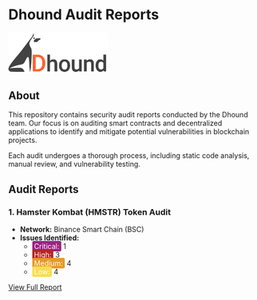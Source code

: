 # Dhound Audit Reports

<img src="./Dhound_Logo.png" alt="Dhound" width="200">

## About

This repository contains security audit reports conducted by the Dhound team. Our focus is on auditing smart contracts and decentralized applications to identify and mitigate potential vulnerabilities in blockchain projects.

Each audit undergoes a thorough process, including static code analysis, manual review, and vulnerability testing.

## Audit Reports

### 1. Hamster Kombat (HMSTR) Token Audit

- **Network:** Binance Smart Chain (BSC)
- **Issues Identified:**
  - <span style="background-color:#9B2482; color:white; padding:2px 4px; border-radius:3px;">Critical:</span> 1
  - <span style="background-color:#B62526; color:white; padding:2px 4px; border-radius:3px;">High:</span> 3
  - <span style="background-color:#E99A22; color:white; padding:2px 4px; border-radius:3px;">Medium:</span> 4
  - <span style="background-color:#F7DE51; color:white; padding:2px 4px; border-radius:3px;">Low:</span> 4

[View Full Report](./2024/Hamster_Kombat_Smart_Contract_Audit_0x631b13F1D9946114EF7139a313d7E338F7A05d12)
